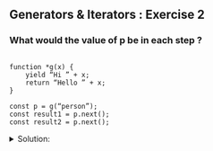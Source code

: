 ## Generators & Iterators : Exercise 2

### What would the value of p be in each step ?

```

function *g(x) {
    yield “Hi ” + x;
    return “Hello ” + x;
}

const p = g(“person”);
const result1 = p.next();
const result2 = p.next();
```

<details>
<summary> Solution: </summary>

#### Step 1
const p = g(“person”); => Generator is created and "person" is sent to the function.

#### Step 2
const result1 = p.next(); => Generator begins execution until first yield and returns the value
```
{value: “Hi person”, done: false}
```

#### Step 3
const result2 = p.next(); => Generator resumes execution until the return statement. The generator is now completed, and the return value is:
```
{value: “Hello person”, done: true}
```

</details>